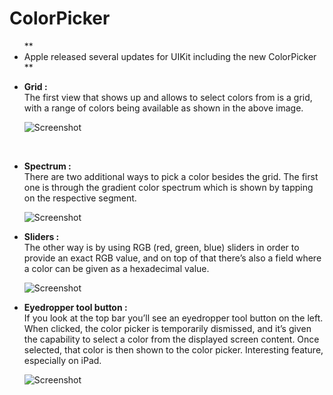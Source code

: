 # ColorPicker

<ul>
**<li> Apple released several updates for UIKit including the new ColorPicker <br /> </li>** 


**<li> Grid : <br /> </li>**
The first view that shows up and allows to select colors from is a grid, with a range of colors being available as shown in the above image.

![Screenshot](https://github.com/amoltdhage/ColorPicker/blob/main/Simulator%20Screen%20Shot%20-%20iPhone%207%20-%202021-05-23%20at%2019.53.14.png)

<br />

**<li> Spectrum : <br /> </li>**
There are two additional ways to pick a color besides the grid. 
The first one is through the gradient color spectrum which is shown by tapping on the respective segment.
 
![Screenshot](https://github.com/amoltdhage/ColorPicker/blob/main/Simulator%20Screen%20Shot%20-%20iPhone%207%20-%202021-05-23%20at%2019.53.24.png)
<br />

**<li> Sliders : <br /></li>**
The other way is by using RGB (red, green, blue) sliders in order to provide an exact RGB value, and on top of that there’s also a field where a color can be given as a hexadecimal value. 

![Screenshot](https://github.com/amoltdhage/ColorPicker/blob/main/Simulator%20Screen%20Shot%20-%20iPhone%207%20-%202021-05-23%20at%2019.53.39.png)
<br />

**<li> Eyedropper tool button : <br /> </li>**
If you look at the top bar you’ll see an eyedropper tool button on the left.
When clicked, the color picker is temporarily dismissed, and it’s given the capability to select a color from the displayed screen content. 
Once selected, that color is then shown to the color picker. Interesting feature, especially on iPad.

![Screenshot](https://github.com/amoltdhage/ColorPicker/blob/main/Simulator%20Screen%20Shot%20-%20iPhone%207%20-%202021-05-23%20at%2019.55.17.png)

</ul>
